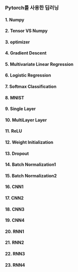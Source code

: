 ### Pytorch를 사용한 딥러닝

#### 1.  Numpy
#### 2.  Tensor VS Numpy
#### 3.  optimizer
#### 4.  Gradient Descent
#### 5.  Multivariate Linear Regression
#### 6.  Logistic Regression
#### 7.  Softmax Classification
#### 8.  MNIST
#### 9.  Single Layer
#### 10.  MultiLayer Layer
#### 11.  ReLU
#### 12.  Weight Initialization
#### 13.  Dropout
#### 14.  Batch Normalization1
#### 15.  Batch Normalization2
#### 16.  CNN1
#### 17.  CNN2
#### 18.  CNN3
#### 19.  CNN4
#### 20.  RNN1
#### 21.  RNN2
#### 22.  RNN3
#### 23.  RNN4



